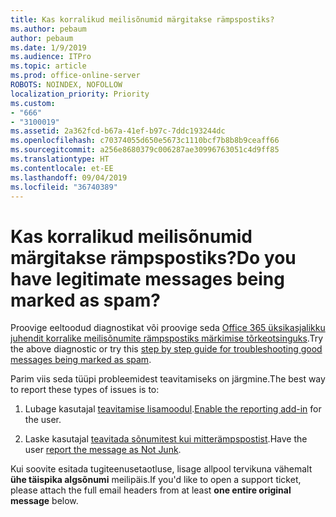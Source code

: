 ```yaml
---
title: Kas korralikud meilisõnumid märgitakse rämpspostiks?
ms.author: pebaum
author: pebaum
ms.date: 1/9/2019
ms.audience: ITPro
ms.topic: article
ms.prod: office-online-server
ROBOTS: NOINDEX, NOFOLLOW
localization_priority: Priority
ms.custom:
- "666"
- "3100019"
ms.assetid: 2a362fcd-b67a-41ef-b97c-7ddc193244dc
ms.openlocfilehash: c70374055d650e5673c1110bcf7b8b8b9ceaff66
ms.sourcegitcommit: a256e8680379c006287ae30996763051c4d9ff85
ms.translationtype: HT
ms.contentlocale: et-EE
ms.lasthandoff: 09/04/2019
ms.locfileid: "36740389"
---
```

# <a name="do-you-have-legitimate-messages-being-marked-as-spam"></a><span data-ttu-id="0e7ba-102">Kas korralikud meilisõnumid märgitakse rämpspostiks?</span><span class="sxs-lookup"><span data-stu-id="0e7ba-102">Do you have legitimate messages being marked as spam?</span></span>

<span data-ttu-id="0e7ba-103">Proovige eeltoodud diagnostikat või proovige seda [Office 365 üksikasjalikku juhendit korralike meilisõnumite rämpspostiks märkimise tõrkeotsinguks](https://docs.microsoft.com/office365/securitycompliance/prevent-email-from-being-marked-as-spam-0).</span><span class="sxs-lookup"><span data-stu-id="0e7ba-103">Try the above diagnostic or try this [step by step guide for troubleshooting good messages being marked as spam](https://docs.microsoft.com/office365/securitycompliance/prevent-email-from-being-marked-as-spam-0).</span></span>
  
<span data-ttu-id="0e7ba-104">Parim viis seda tüüpi probleemidest teavitamiseks on järgmine.</span><span class="sxs-lookup"><span data-stu-id="0e7ba-104">The best way to report these types of issues is to:</span></span>
  
1. <span data-ttu-id="0e7ba-105">Lubage kasutajal [teavitamise lisamoodul](https://docs.microsoft.com/office365/securitycompliance/enable-the-report-message-add-in).</span><span class="sxs-lookup"><span data-stu-id="0e7ba-105">[Enable the reporting add-in](https://docs.microsoft.com/office365/securitycompliance/enable-the-report-message-add-in) for the user.</span></span>

2. <span data-ttu-id="0e7ba-106">Laske kasutajal [teavitada sõnumitest kui mitterämpspostist](https://support.office.com/article/use-the-report-message-add-in-b5caa9f1-cdf3-4443-af8c-ff724ea719d2).</span><span class="sxs-lookup"><span data-stu-id="0e7ba-106">Have the user [report the message as Not Junk](https://support.office.com/article/use-the-report-message-add-in-b5caa9f1-cdf3-4443-af8c-ff724ea719d2).</span></span>

<span data-ttu-id="0e7ba-107">Kui soovite esitada tugiteenusetaotluse, lisage allpool tervikuna vähemalt **ühe täispika algsõnumi** meilipäis.</span><span class="sxs-lookup"><span data-stu-id="0e7ba-107">If you'd like to open a support ticket, please attach the full email headers from at least **one entire original message** below.</span></span>
  